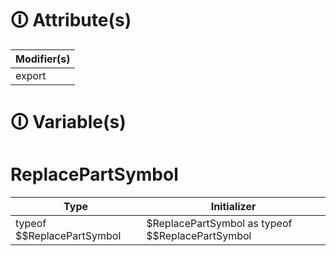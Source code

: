 # &#128712; Attribute(s)

| Modifier(s)                            |
|----------------------------------------|
| export |

# &#128712; Variable(s)

# ReplacePartSymbol

| Type                        | Initializer                       |
|-----------------------------|-----------------------------------|
| typeof $$ReplacePartSymbol | $ReplacePartSymbol as typeof $$ReplacePartSymbol |